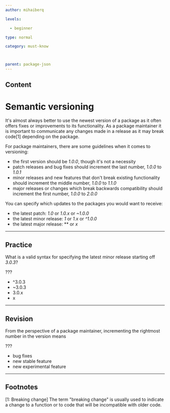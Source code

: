 ```yaml
---
author: mihaiberq

levels:

  - beginner

type: normal

category: must-know



parent: package-json
---
```

## Content
# Semantic versioning

It's almost always better to use the newest version of a package as it often offers fixes or improvements to its functionality. As a package maintainer it is important to communicate any changes made in a release as it may break code[1] depending on the package.

For package maintainers, there are some guidelines when it comes to versioning:
 - the first version should be *1.0.0*, though it's not a necessity
 - patch releases and bug fixes should increment the last number, *1.0.0* to *1.0.1*
 - minor releases and new features that don't break existing functionality should increment the middle number, *1.0.0* to *1.1.0*
 - major releases or changes which break backwards compatibility should increment the first number, *1.0.0* to *2.0.0*

You can specify which updates to the packages you would want to receive:
  - the latest patch: *1.0* or *1.0.x* or *~1.0.0*
  - the latest minor release: *1* or *1.x* or *^1.0.0*
  - the latest major release: *\* or *x*

---
## Practice

What is a valid syntax for specifying the latest minor release starting off *3.0.3*?

???


* ^3.0.3
* ~3.0.3
* 3.0.x
* x

---
## Revision

From the perspective of a package maintainer, incrementing the rightmost number in the version means

???


* bug fixes
* new stable feature
* new experimental feature

---
## Footnotes
[1: Breaking change]
The term "breaking change" is usually used to indicate a change to a function or to code that will be incompatible with older code.
